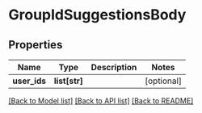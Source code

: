 # GroupIdSuggestionsBody

## Properties
Name | Type | Description | Notes
------------ | ------------- | ------------- | -------------
**user_ids** | **list[str]** |  | [optional] 

[[Back to Model list]](../README.md#documentation-for-models) [[Back to API list]](../README.md#documentation-for-api-endpoints) [[Back to README]](../README.md)

